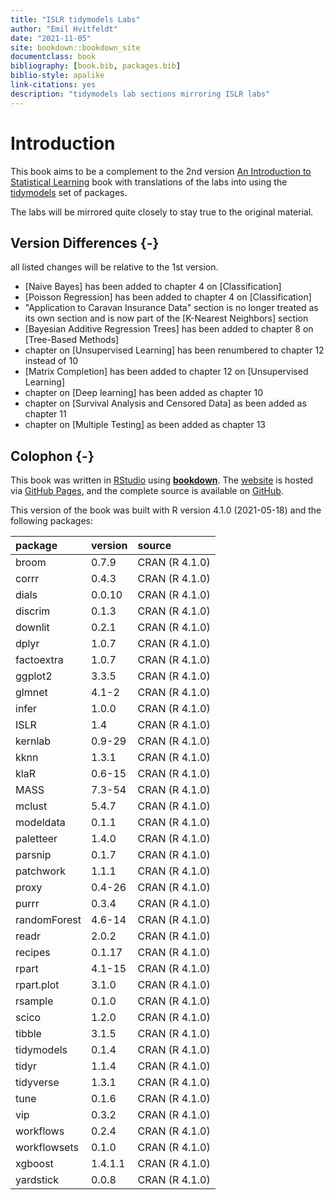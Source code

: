 ```yaml
--- 
title: "ISLR tidymodels Labs"
author: "Emil Hvitfeldt"
date: "2021-11-05"
site: bookdown::bookdown_site
documentclass: book
bibliography: [book.bib, packages.bib]
biblio-style: apalike
link-citations: yes
description: "tidymodels lab sections mirroring ISLR labs"
---
```


# Introduction

This book aims to be a complement to the 2nd version [An Introduction to Statistical Learning](https://www.statlearning.com/) book with translations of the labs into using the [tidymodels](https://www.tidymodels.org/) set of packages.

The labs will be mirrored quite closely to stay true to the original material.

## Version Differences {-}

all listed changes will be relative to the 1st version.

- [Naive Bayes] has been added to chapter 4 on [Classification]
- [Poisson Regression] has been added to chapter 4 on [Classification]
- "Application to Caravan Insurance Data" section is no longer treated as its own section and is now part of the [K-Nearest Neighbors] section
- [Bayesian Additive Regression Trees] has been added to chapter 8 on [Tree-Based Methods]
- chapter on [Unsupervised Learning] has been renumbered to chapter 12 instead of 10
- [Matrix Completion] has been added to chapter 12 on [Unsupervised Learning]
- chapter on [Deep learning] has been added as chapter 10
- chapter on [Survival Analysis and Censored Data] as been added as chapter 11
- chapter on [Multiple Testing] as been added as chapter 13

## Colophon {-}

This book was written in [RStudio](http://www.rstudio.com/ide/) using [**bookdown**](http://bookdown.org/). The [website](https://emilhvitfeldt.github.io/ISLR-tidymodels-labs/index.html) is hosted via [GitHub Pages](https://pages.github.com/), and the complete source is available on [GitHub](https://github.com/EmilHvitfeldt/ISLR-tidymodels-labs).

This version of the book was built with R version 4.1.0 (2021-05-18) and the following packages:


|package      |version |source         |
|:------------|:-------|:--------------|
|broom        |0.7.9   |CRAN (R 4.1.0) |
|corrr        |0.4.3   |CRAN (R 4.1.0) |
|dials        |0.0.10  |CRAN (R 4.1.0) |
|discrim      |0.1.3   |CRAN (R 4.1.0) |
|downlit      |0.2.1   |CRAN (R 4.1.0) |
|dplyr        |1.0.7   |CRAN (R 4.1.0) |
|factoextra   |1.0.7   |CRAN (R 4.1.0) |
|ggplot2      |3.3.5   |CRAN (R 4.1.0) |
|glmnet       |4.1-2   |CRAN (R 4.1.0) |
|infer        |1.0.0   |CRAN (R 4.1.0) |
|ISLR         |1.4     |CRAN (R 4.1.0) |
|kernlab      |0.9-29  |CRAN (R 4.1.0) |
|kknn         |1.3.1   |CRAN (R 4.1.0) |
|klaR         |0.6-15  |CRAN (R 4.1.0) |
|MASS         |7.3-54  |CRAN (R 4.1.0) |
|mclust       |5.4.7   |CRAN (R 4.1.0) |
|modeldata    |0.1.1   |CRAN (R 4.1.0) |
|paletteer    |1.4.0   |CRAN (R 4.1.0) |
|parsnip      |0.1.7   |CRAN (R 4.1.0) |
|patchwork    |1.1.1   |CRAN (R 4.1.0) |
|proxy        |0.4-26  |CRAN (R 4.1.0) |
|purrr        |0.3.4   |CRAN (R 4.1.0) |
|randomForest |4.6-14  |CRAN (R 4.1.0) |
|readr        |2.0.2   |CRAN (R 4.1.0) |
|recipes      |0.1.17  |CRAN (R 4.1.0) |
|rpart        |4.1-15  |CRAN (R 4.1.0) |
|rpart.plot   |3.1.0   |CRAN (R 4.1.0) |
|rsample      |0.1.0   |CRAN (R 4.1.0) |
|scico        |1.2.0   |CRAN (R 4.1.0) |
|tibble       |3.1.5   |CRAN (R 4.1.0) |
|tidymodels   |0.1.4   |CRAN (R 4.1.0) |
|tidyr        |1.1.4   |CRAN (R 4.1.0) |
|tidyverse    |1.3.1   |CRAN (R 4.1.0) |
|tune         |0.1.6   |CRAN (R 4.1.0) |
|vip          |0.3.2   |CRAN (R 4.1.0) |
|workflows    |0.2.4   |CRAN (R 4.1.0) |
|workflowsets |0.1.0   |CRAN (R 4.1.0) |
|xgboost      |1.4.1.1 |CRAN (R 4.1.0) |
|yardstick    |0.0.8   |CRAN (R 4.1.0) |

